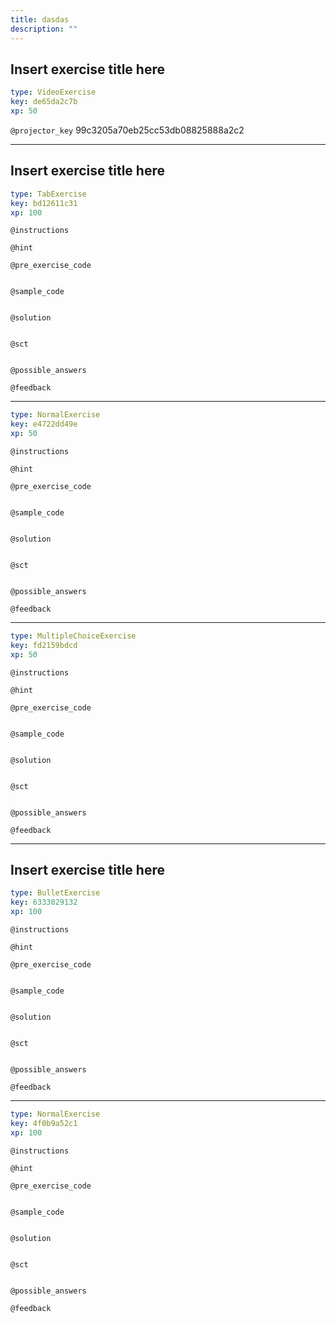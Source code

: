 ```yaml
---
title: dasdas
description: ""
---
```


## Insert exercise title here

```yaml
type: VideoExercise
key: de65da2c7b
xp: 50
```

`@projector_key`
99c3205a70eb25cc53db08825888a2c2

---

## Insert exercise title here

```yaml
type: TabExercise
key: bd12611c31
xp: 100
```



`@instructions`


`@hint`


`@pre_exercise_code`
```{r}

```

`@sample_code`
```{r}

```

`@solution`
```{r}

```

`@sct`
```{r}

```

`@possible_answers`


`@feedback`


***

```yaml
type: NormalExercise
key: e4722dd49e
xp: 50
```



`@instructions`


`@hint`


`@pre_exercise_code`
```{r}

```

`@sample_code`
```{r}

```

`@solution`
```{r}

```

`@sct`
```{r}

```

`@possible_answers`


`@feedback`

***

```yaml
type: MultipleChoiceExercise
key: fd2159bdcd
xp: 50
```



`@instructions`


`@hint`


`@pre_exercise_code`
```{r}

```

`@sample_code`
```{r}

```

`@solution`
```{r}

```

`@sct`
```{r}

```

`@possible_answers`


`@feedback`

---

## Insert exercise title here

```yaml
type: BulletExercise
key: 6333029132
xp: 100
```



`@instructions`


`@hint`


`@pre_exercise_code`
```{r}

```

`@sample_code`
```{r}

```

`@solution`
```{r}

```

`@sct`
```{r}

```

`@possible_answers`


`@feedback`


***

```yaml
type: NormalExercise
key: 4f0b9a52c1
xp: 100
```



`@instructions`


`@hint`


`@pre_exercise_code`
```{r}

```

`@sample_code`
```{r}

```

`@solution`
```{r}

```

`@sct`
```{r}

```

`@possible_answers`


`@feedback`
